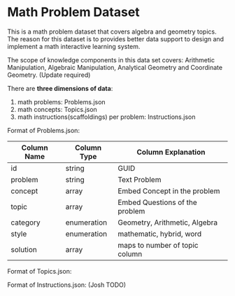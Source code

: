 # Math Problem Dataset
This is a math problem dataset that covers algebra and geometry topics. The reason for this dataset is to provides better data support to design and implement a math interactive learning system.

The scope of knowledge components in this data set covers:
Arithmetic Manipulation, Algebraic Manipulation, Analytical Geometry and Coordinate Geometry. (Update required) 

There are **three dimensions of data**:
1. math problems: Problems.json
2. math concepts: Topics.json
3. math instructions(scaffoldings) per problem: Instructions.json

Format of Problems.json:

| Column Name  | Column Type  |         Column Explanation       |
| -------------|--------------|----------------------------------|
|      id      |    string    |       GUID                       |
|     problem  |    string    |     Text Problem                 |
|    concept   |    array     |   Embed Concept in the problem   |
|     topic    |    array     |   Embed Questions of the problem |
|    category  |  enumeration |   Geometry, Arithmetic, Algebra  |
|      style   |  enumeration |   mathematic, hybrid, word       |
|     solution |    array     |   maps to number of topic column |

Format of Topics.json:

Format of Instructions.json:
(Josh TODO)


